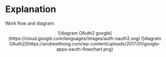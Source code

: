 # Explanation

Work flow and diagram:</br>
<center>
![diagram OAuth2 google](https://cloud.google.com/languages/images/auth-oauth2.svg)
![diagram OAuth2](https://andrewthong.com/wp-content/uploads/2017/01/google-apps-oauth-flowchart.png)
</center>
